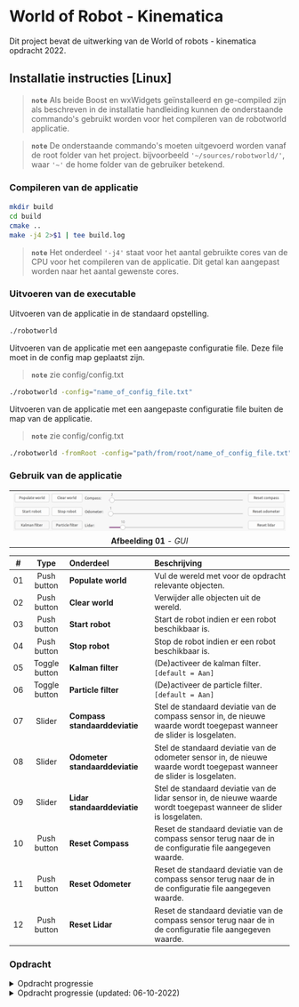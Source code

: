 # World of Robot - Kinematica

Dit project bevat de uitwerking van de World of robots - kinematica opdracht 2022.

## Installatie instructies [Linux]

> **```note```** Als beide Boost en wxWidgets geïnstalleerd en ge-compiled zijn als beschreven in de installatie handleiding kunnen de onderstaande commando's gebruikt worden voor het compileren van de robotworld applicatie.

> **```note```** De onderstaande commando's moeten uitgevoerd worden vanaf de root folder van het project. bijvoorbeeld ```'~/sources/robotworld/'```, waar ```'~'``` de home folder van de gebruiker betekend. 

### Compileren van de applicatie

```bash
mkdir build
cd build
cmake ..
make -j4 2>$1 | tee build.log
```

> **```note```** Het onderdeel ```'-j4'``` staat voor het aantal gebruikte cores van de CPU voor het compileren van de applicatie. Dit getal kan aangepast worden naar het aantal gewenste cores.

### Uitvoeren van de executable

Uitvoeren van de applicatie in de standaard opstelling.

```bash
./robotworld
```

Uitvoeren van de applicatie met een aangepaste configuratie file. Deze file moet in de config map geplaatst zijn.

> **```note```** zie config/config.txt

```bash
./robotworld -config="name_of_config_file.txt"
```

Uitvoeren van de applicatie met een aangepaste configuratie file buiten de map van de applicatie.

> **```note```** zie config/config.txt

```bash
./robotworld -fromRoot -config="path/from/root/name_of_config_file.txt"
```

### Gebruik van de applicatie

||
|:---:|
|<img width="1000" src="assets/image_GUI_04.png"  alt="GUI image 01"/>|
|**Afbeelding 01** - *GUI*|

|#|Type|Onderdeel|Beschrijving|
|:---:|:---:|:---|:---|
|01|Push button|**Populate world**|Vul de wereld met voor de opdracht relevante objecten.|
|02|Push button|**Clear world**|Verwijder alle objecten uit de wereld.|
|03|Push button|**Start robot**|Start de robot indien er een robot beschikbaar is.|
|04|Push button|**Stop robot**|Stop de robot indien er een robot beschikbaar is.|
|05|Toggle button|**Kalman filter**|(De)activeer de kalman filter. ```[default = Aan]```|
|06|Toggle button|**Particle filter**|(De)activeer de particle filter. ```[default = Aan]```|
|07|Slider|**Compass standaarddeviatie**|Stel de standaard deviatie van de compass sensor in, de nieuwe waarde wordt toegepast wanneer de slider is losgelaten.|
|08|Slider|**Odometer standaarddeviatie**|Stel de standaard deviatie van de odometer sensor in, de nieuwe waarde wordt toegepast wanneer de slider is losgelaten.|
|09|Slider|**Lidar standaarddeviatie**|Stel de standaard deviatie van de lidar sensor in, de nieuwe waarde wordt toegepast wanneer de slider is losgelaten.|
|10|Push button|**Reset Compass**|Reset de standaard deviatie van de compass sensor terug naar de in de configuratie file aangegeven waarde.|
|11|Push button|**Reset Odometer**|Reset de standaard deviatie van de compass sensor terug naar de in de configuratie file aangegeven waarde.|
|12|Push button|**Reset Lidar**|Reset de standaard deviatie van de compass sensor terug naar de in de configuratie file aangegeven waarde.|

### Opdracht

<details>
    <summary> Opdracht progressie </summary>

|#|Beschrijving|Voldaan|
|:---:|:---|:---:|
|01|Ga uit van de basisversie van Robotwereld. In de huidige master zijn heel veel warnings opgelost in RobotWorld zelf. Als je bovendien gebruik maakt van het bijgeleverde autotools build systeem dan heb je vrijwel geen last van allerlei Boost en wxWidgets warnings bij het compileren of het gebruik van CPPCheck.|:heavy_check_mark:|
|02|Vergroot de wereld tot 1024x1024 pixels.|:heavy_check_mark:|
|03|Voeg ten minste 4 muren van tenminste 100 pixels toe aan de wereld.|:heavy_check_mark:|
|04|De robot heeft kennis van de kaart van de wereld.|:heavy_check_mark:|
|05|De robot heeft een positie en oriëntatie die gebruikt wordt voor het bepalen van de route, het rijden en als input voor de sensoren (van waaruit ergemeten moet worden). Daarnaast moet de robot een ’belief’ positie en oriëntatie krijgen.|:heavy_check_mark:|
|06|Het bepalen van de route met A-star en het automatisch rijden naar het doel kan beschout worden als het handmatig besturen / laten rijden van de robot.|:heavy_check_mark: ?|
|07|De robot maakt gebruik van de Kalmanfilter op basis van kompas en odometer om een overtuiging van zijn positie en oriëntatie te vormen.|:heavy_check_mark:|
|08|De robot maakt gebruik van het Particlefilter op basis van kompas en lidar omeen overtuiging van zijn positie en oriëntatie te vormen.|:heavy_check_mark:|
|09|De robot ontwikkelt een overtuiging van de werkelijkheid volgens twee methodes (zie voorgaande twee items). Voeg aan de GUI van robotwereld een optie toe waarmee de gebruiker kan selecteren of de robot gebruik maakt van de overtuiging verkregen met Kalmanfilter of die uit het Particlefilter om een keuze te maken voor de control update.|:heavy_check_mark:|
|10|De controlupdate gaat gepaard met onzekerheid. Bij een snelheid van 10 pixels per stap is de kans 0.7 dat deze uitkomt in een van de pixels in het 3x3 vierkant rondom de doelpixel. De kans is 0.3 dat deze uitkomt in één van de overige pixels in het 5x5 vierkant rondom de doelpixel.|:heavy_check_mark:|
|11|Het kompas van de robot bepaalt de rijrichting van de robot met een configureerbare standaardeviatie. De uitgangswaarde van de standaardeviatie is 2 graden.|:heavy_check_mark:|
|12|De odometer van de robot meet de afgelegde weg van de robot met een configureerbare standaardeviatie. De uitgangswaarde van deze standaardeviatie is 1 pixel per stap van 10 pixels.|:heavy_check_mark:|
|13|De lidar van de robot meet per ronde 180 keer (dat is iedere 2 graden). De afstandsmeting van iedere “beam” heeft een configureerbare standaardeviatie. De uitgangswaarde van deze standaardeviatie is 10 pixels.|:heavy_check_mark:|
|14|Laat de robot naar een willekeurig doel in de wereld rijden. Plot in de robotwereld de werkelijk afgelegde weg, de overtuiging van de afgelegde weg volgens het Kalmanfilter, en de overtuiging van de afgelegde weg volgens het Particlefilter.|:heavy_check_mark:|

</details>

<details>
    <summary> Opdracht progressie (updated: 06-10-2022) </summary>

|#|Beschrijving|Voldaan|
|:---:|:---|:---:|
|01|Ga uit van de WoR-branch van Robotwereld. In die huidige master zijn heel veel warnings opgelost in RobotWorld die in de OSM versie (by design) zitten. Als je bovendien gebruik maakt van het bijgeleverde autotools build systeem dan heb je vrijwel geen last van allerlei Boost en wxWidgets warnings bij het compileren of het gebruik van CPPCheck.|:heavy_check_mark:|
|02|Vergroot de wereld tot 1024x1024 pixels.|:heavy_check_mark:|
|03|Voeg ten minste 4 muren van tenminste 100 pixels toe aan de wereld.|:heavy_check_mark:|
|04|De robot heeft kennis van de kaart van de wereld.|:heavy_check_mark:|
|05|De robot heeft een positie en orïentatie die gebruikt wordt voor het bepalen van de route, het rijden en als input voor de sensoren (van waaruit er gemeten moet worden). Daarnaast moet de robot een ’belief’ positie en ori ̈entatie krijgen.|:heavy_check_mark:|
|06|Het bepalen van de route met A-star en het automatisch rijden naar het doel kan beschouwd worden als het handmatig besturen / laten rijden van de robot.|:heavy_check_mark:|
|07|De robot maakt gebruik van de Kalmanfilter op basis van een kompas en odometer om een overtuiging van zijn positie en orïentatie te vormen.|:heavy_check_mark:|
|08|De robot maakt gebruik van het particlefilter op basis van een lidar en (indien nodig) kompas om een overtuiging van zijn positie en orïentatie te vormen. Het is toegestaan om de lidar te implementeren met een vaste richting, i.e. naar het noorden, parallel aan de y-as.|:heavy_check_mark:|
|09|De robot ontwikkelt een overtuiging van de werkelijkheid volgens twee methodes (zie voorgaande twee items). Voeg aan de GUI van robotwereld een optie toe waarmee de gebruiker kan selecteren of de robot gebruik maakt van de overtuiging verkregen met Kalmanfilter en/of die uit het particlefilter.|:heavy_check_mark:|
|10|Alle updates gaan deterministisch, i.e. daar zit geen onzekerheid in.|:heavy_check_mark:|
|11|Aleen de sensoren zijn probabilistisch.|:heavy_check_mark:|
|12|Het kompas van de robot meet de rijrichting van de robot met een configureerbare standaardeviatie. De uitgangswaarde van de standaardeviatie is 2 graden.|:heavy_check_mark:|
|13|De odometer van de robot meet de afgelegde weg van de robot met een configureerbare standaardeviatie. De uitgangswaarde van deze standaar deviatie is 1 pixel per stap van 10 pixels.|:heavy_check_mark:|
|14|De lidar van de robot meet per ronde 180 keer (dat is iedere 2 graden). De afstandsmeting van iedere “beam” heeft een configureerbare standaardeviatie. De uitgangswaarde van deze standaardeviatie is 10 pixels.|:heavy_check_mark:|
|15|Alle configureerbare waardes moeten uit een tekst-bestand gelezen worden|:heavy_check_mark:|
|16|Laat de robot naar een willekeurig doel in de wereld rijden. Plot in de robotwereld de werkelijk afgelegde weg, de overtuiging van de afgelegde weg volgens het Kalmanfilter, en de overtuiging van de afgelegde weg volgens het Particlefilter.|:heavy_check_mark:|

</details>